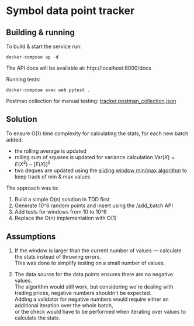 # Symbol data point tracker

## Building & running

To build & start the service run:

```commandline
docker-compose up -d
```

The API docs will be available at:
http://localhost:8000/docs

Running tests:

```commandline
docker-compose exec web pytest .
```

Postman collection for manual testing:
[tracker.postman_collection.json](tracker.postman_collection.json)

## Solution

To ensure O(1) time complexity for calculating the stats, for each new batch added:

- the rolling average is updated
- rolling sum of squares is updated for variance calculation $\text{Var}(X) = E(X^2) - [E(X)]^2$
- two deques are updated using
  the [sliding window min/max algorithm](https://www.nayuki.io/page/sliding-window-minimum-maximum-algorithm) to keep
  track of min & max values

The approach was to:

1. Build a simple O(n) solution in TDD first
2. Generate 10^6 random points and insert using the /add_batch API
3. Add tests for windows from 10 to 10^6
4. Replace the O(n) implementation with O(1)

## Assumptions

1. If the window is larger than the current number of values — calculate the stats instead of throwing errors.  
   This was done to simplify testing on a small number of values.

2. The data source for the data points ensures there are no negative values.  
   The algorithm would still work, but considering we're dealing with trading prices, negative numbers shouldn't be
   expected.  
   Adding a validator for negative numbers would require either an additional iteration over the whole batch,  
   or the check would have to be performed when iterating over values to calculate the stats. 
